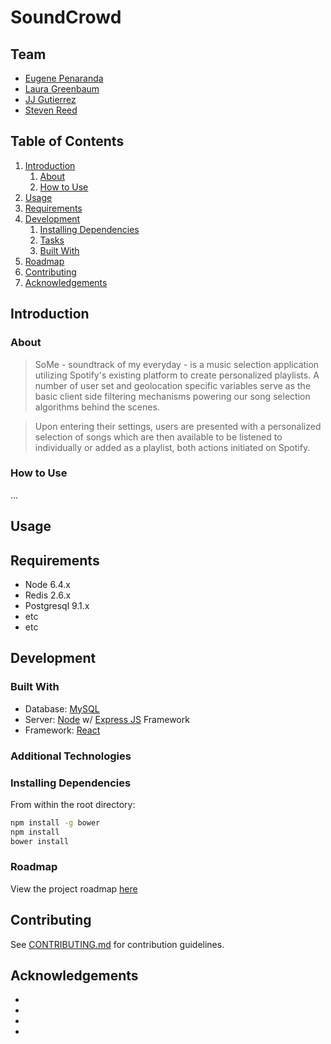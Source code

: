 # SoundCrowd

## Team

  - [Eugene Penaranda](https://github.com/epenaranda007)
  - [Laura Greenbaum](https://github.com/lgbaum)
  - [JJ Gutierrez](https://github.com/jjwatt99)
  - [Steven Reed](https://github.com/Streed12)

## Table of Contents

1. [Introduction](#Introduction)
    1. [About](#about)
    1. [How to Use](#howto)
1. [Usage](#Usage)
1. [Requirements](#requirements)
1. [Development](#development)
    1. [Installing Dependencies](#installing-dependencies)
    1. [Tasks](#tasks)
    1. [Built With](#builtwith)
1. [Roadmap](#roadmap)
1. [Contributing](#contributing)
1. [Acknowledgements](#acknowledgements)

## Introduction 
### About
> SoMe - soundtrack of my everyday - is a music selection application utilizing Spotify's existing platform to create personalized playlists. A number of user set and geolocation specific variables serve as the basic client side filtering mechanisms powering our song selection algorithms behind the scenes.

> Upon entering their settings, users are presented with a personalized selection of songs which are then available to be listened to individually or added as a playlist, both actions initiated on Spotify.
### How to Use
...
## Usage
> 

## Requirements

- Node 6.4.x
- Redis 2.6.x
- Postgresql 9.1.x
- etc
- etc

## Development

### Built With
- Database: [MySQL](https://www.mysql.com/)
- Server: [Node](https://nodejs.org/) w/ [Express JS](https://expressjs.com) Framework
- Framework: [React](https://facebook.github.io/react/)

### Additional Technologies


### Installing Dependencies

From within the root directory:

```sh
npm install -g bower
npm install
bower install
```

### Roadmap

View the project roadmap [here](LINK_TO_DOC)


## Contributing

See [CONTRIBUTING.md](CONTRIBUTING.md) for contribution guidelines.

## Acknowledgements
-
-
-
-


